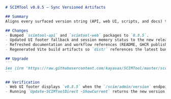 ````markdown
# SCIMTool v0.8.5 – Sync Versioned Artifacts

## Summary
Aligns every surfaced version string (API, web UI, scripts, and docs) to `0.8.5` so the upgrade banner, PowerShell helpers, and README examples stay in lockstep with the latest container image.

## Changes
- Bumped `scimtool-api` and `scimtool-web` packages to `0.8.5`.
- Updated UI footer fallback and session memory status to the new release.
- Refreshed documentation and workflow references (README, GHCR publish workflow) with the `v0.8.5` tag.
- Regenerated Vite build artifacts so `dist/` references the latest bundle hash.

## Upgrade
```
iex (irm 'https://raw.githubusercontent.com/kayasax/SCIMTool/master/scripts/update-scimtool-direct.ps1'); Update-SCIMToolDirect -Version v0.8.5 -ResourceGroup <rg> -AppName <app> -NoPrompt -ShowCurrent
```

## Verification
- Web UI footer displays `v0.8.5` when the `/scim/admin/version` endpoint is unreachable.
- Running `Update-SCIMToolDirect -ShowCurrent` returns the new version metadata.
````